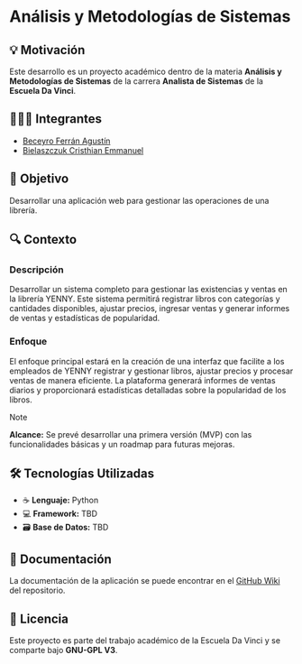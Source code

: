 # Análisis y Metodologías de Sistemas

## 💡 Motivación

Este desarrollo es un proyecto académico dentro de la materia **Análisis y Metodologías de Sistemas** de la carrera **Analista de Sistemas** de la **Escuela Da Vinci**.

## 🧑‍🤝‍🧑 Integrantes

- [Beceyro Ferrán Agustín](https://github.com/AgUsBF)
- [Bielaszczuk Cristhian Emmanuel](https://github.com/1337B)

## 🎯 Objetivo

Desarrollar una aplicación web para gestionar las operaciones de una librería.

## 🔍 Contexto

### Descripción

Desarrollar un sistema completo para gestionar las existencias y ventas en la librería YENNY. Este sistema permitirá registrar libros con categorías y cantidades disponibles, ajustar precios, ingresar ventas y generar informes de ventas y estadísticas de popularidad.

### Enfoque

El enfoque principal estará en la creación de una interfaz que facilite a los empleados de YENNY registrar y gestionar libros, ajustar precios y procesar ventas de manera eficiente. La plataforma generará informes de ventas diarios y proporcionará estadísticas detalladas sobre la popularidad de los libros.

> [!NOTE]  
> **Alcance:** Se prevé desarrollar una primera versión (MVP) con las funcionalidades básicas y un roadmap para futuras mejoras.

## 🛠️ Tecnologías Utilizadas

- ☕ **Lenguaje:** Python
- 💻 **Framework:** TBD
- 🗃️ **Base de Datos:** TBD
<!-- - 🔗 **Conectividad:** -->

## 💼 Documentación

La documentación de la aplicación se puede encontrar en el [GitHub Wiki](https://github.com/AgUsBF-DV/dv-ayms/wiki) del repositorio.

<!-- ## 📸 Vistas -->

## 📄 Licencia

Este proyecto es parte del trabajo académico de la Escuela Da Vinci y se comparte bajo **GNU-GPL V3**.
